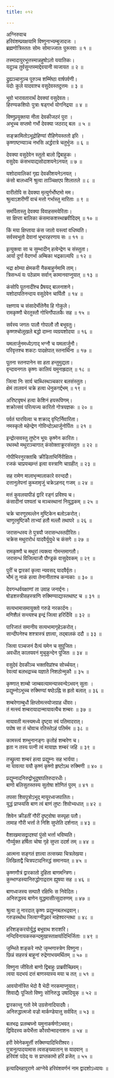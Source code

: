 ```yaml
---
title: ०१२

---
```

अग्निरुवाच  
हरिवंशम्प्रवक्षयामि विष्णुनाभ्यम्बुजादजः ।  
ब्रह्मणोत्रिस्ततः सोमः सोमाज्जातः पुरूरवाः ॥ १ ॥  
  
तस्मादायुरभूत्तस्मान्नहुषोऽतो ययातिकः।  
यदुञ्च तुर्वसुन्तस्माद्देवयानी व्यजायत ॥ २ ॥  
  
द्रुह्यञ्चानुञ्च पूरुञ्च शर्म्मिष्ठा वार्षपर्वणी।  
यदोः कुले यादवाश्च वसुदेवस्तदुत्तमः ॥ ३ ॥  
  
भूवो भारावतारार्थं देवक्यां वसुदेवतः।  
हिरण्यकशिपोः पुत्राः षड्‌गर्भा योगनिद्रया ॥ ४ ॥  
  
विष्णुप्रयुक्तया नीता देवकीजठरं पुरा ।  
अभूच्च सप्तमो गर्भो देवक्या जठराद् बलः ॥ ५ ॥  
  
सङ्‌क्रामितोऽभूद्रोहिण्यां रौहिणेयस्ततो इरिः ।  
कृष्णाष्टम्याञ्च नभसि अर्द्धरात्रे चतुर्भुजः ॥ ६ ॥  
  
देवक्या वसुदेवेन स्तुतो बालो द्विबाहुकः ।  
वसुदेवः कंसभयाद्यसोदाशयनेऽनयत् ॥ ७ ॥  
  
यशोदावालिकां गृह्य देवकीशयनेऽनयत् ।  
कंसो बालध्वनिं श्रुत्वा ताञ्चिक्षएप शिलातले ॥ ८ ॥  
  
वारीतोपि स देवक्या मृत्युर्गर्भोष्टमो मम।  
श्रुत्वाऽशरीणीं वाचं मत्तो गर्भास्तु मारिताः ॥ ९ ॥  
  
समर्पितास्तु देवक्या विवाहसमयेरिताः।  
सा क्षिप्ता बालिका कंसमाकशस्थाब्रवीदिदम् ॥ १० ॥  
  
किं मया क्षिप्ताया कंस जातो यस्त्वां वधिष्यति।  
सर्वस्वभूतो देवानां भूभारहरणाय सः ॥ ११ ॥  
  
इत्युक्त्वा सा च सुम्भादीन् हत्वेन्द्रेण च संस्तुता।  
आर्या दुर्गा वेदगर्भा अम्बिका भद्रकाल्यपि ॥ १२ ॥  
  
भद्रा क्षोम्या क्षेमकरी नैकबाहुर्नमामि ताम्।  
त्रिसन्ध्यं यः पठेन्नाम सर्वान् कामानवाप्नुयात् ॥ १३ ॥  
  
कंसोपि पूतनादींश्च प्रैषयद् बालनाशने।  
यशोदापतिनन्दाय वसुदेवेन चार्पितौ ॥ १४ ॥  
  
रक्षणाय च संसादेर्भीतेनैव हि गोकुले।  
रामकृष्णौ चेरतुस्तौ गोभिर्गोपालकैः सह ॥ १५ ॥  
  
सर्वस्य जगतः पालौ गोपालौ तौ बभूवतुः।  
कृष्णश्चोलूखले बद्धो दाम्ना व्यग्रयशोदया ॥ १६ ॥  
  
यमलार्जुनमध्येऽगाद् भग्नौ च यमलार्जुनौ।  
परिवृत्तश्च शकटः पादक्षेपात् स्तनार्थिना ॥ १७ ॥  
  
पूतना स्तनपानेन सा हता हन्तुमुद्यता।  
वृन्दावनगतः कृष्णः कालियं यमुनाह्रदात् ॥ १८ ॥  
  
जित्वा निः सार्य चाब्धिस्थञ्चकार बलसंस्तुतः।  
क्षेमं तालवनं चक्रे हत्वा धेनुकगर्द्दभम् ॥ १९ ॥  
  
अरिष्टवृषभं हत्वा केशिनं हयरूपिणम्।  
शक्रोत्सवं परित्यज्य कारितो गोत्रयज्ञकः ॥ २० ॥  
  
पर्वतं घारयित्वा च शक्राद् वृप्टिर्निवारिता।  
नमस्कृतो महेन्द्रेण गोविन्दोऽथार्जुनोर्पितः ॥ २१ ॥  
  
इन्द्रोत्सवस्तु तुष्टेन भूयः कृष्णेन कारितः।  
रथस्थो मथुराञ्चागात् कंसोक्ताक्रूरसंस्तुतः ॥ २२ ॥  
  
गोपीभिरनुरक्ताबिः क्रीडिताभिर्निरीक्षितः।  
रजकं चाप्रयच्छन्तं इत्वा वस्त्राणि चाग्रहीत् ॥ २३ ॥  
  
सह रामेण मालाभृन्मालाकारे वरन्ददौ।  
दत्तानुलेपनां कुब्जामृजुं चक्रेऽहनद् गजम् ॥ २४ ॥  
  
मत्तं कुवलयापीडं द्वारि रङ्गं प्रविश्य च।  
कंसादीनां पश्यतां च मञ्चस्थानां नियुद्धकम् ॥ २५ ॥  
  
चक्रे चारणूरमल्लेन मुष्टिकेन बलोऽकरोत्।  
चाणूरमुष्टिकौ ताभ्यां हतौ मल्लौ तथापरे ॥ २६ ॥  
  
जरासन्धस्य ते पुत्रयौ जरासन्धस्तदीरितः।  
चक्रेस मथुरारोधं यादवैर्युयुधे च कंसगे ॥ २७ ॥  
  
रामकृष्णौ च मथुरां त्यक्त्वा गोमन्तमागतौ।  
जरासन्धं विजित्याजौ पौण्ड्रकं वासुदेवकम् ॥ २९ ॥  
  
पुरीं च द्वारकां कृत्वा न्यवसद् यादवैर्वृतः।  
भौमं तु नाकं हत्वा तेनानीताश्च कन्यकाः ॥ ३० ॥  
  
देवगन्धर्वयक्षाणां ता उवाह जनार्द्दनः।  
षोडशस्त्रीसहस्त्राणि रुक्मिण्याद्यास्तथाष्ट च ॥ ३१ ॥  
  
सत्यभामासमायुक्तो गरुडे नरकार्दनः।  
मणिशैलं सन्त्यश्च इन्द्रं जित्वा हरिर्दिवि ॥ ३२ ॥  
  
पारिजातं समानीय सत्यभामागृहेऽकरोत्।  
सान्दीपनेश्च शश्त्रास्त्रं ज्ञात्वा, तद्बालकं ददौ ॥ ३३ ॥  
  
जित्वा पञ्चजनं दैत्यं यमेन च सुपूजितः।  
अवधीत् कालयवनं मुचुकुन्देन पूजितः ॥ ३४ ॥  
  
वसुदेवं देवकीञ्च भक्तविप्रांश्च सोर्च्चयत्।  
रेवत्यां बलभद्राच्च यज्ञाते निशठोन्मुकौ ॥ ३५ ॥  
  
कृष्णात् शाम्बो जाम्बवत्यामन्यास्वन्येऽभवन् सुताः ।  
प्रद्युम्नोऽभूच्च रुक्मिण्यां षष्ठेऽह्नि स हृतो बलात् ॥ ३६ ॥  
  
शम्बरेणाम्बुधौ क्षिप्तोमत्स्योजग्राह धीवरः।  
तं मत्स्यं शम्बरायादान्मायावत्यैच शम्बरः ॥ ३७ ॥  
  
मायावती मत्स्यमध्ये दृष्ट्वा स्वं पतिमादरात्।  
पपोष सा तं चोवाच रतिस्तेऽहं पतिर्मम ॥ ३८ ॥  
  
कामस्त्वं शम्भुनानङ्गः कृतोहं शम्बरेण च।  
हृता न तस्य पत्नी त्वं मायाज्ञः शम्बरं जहि ॥ ३९ ॥  
  
तच्छ्रुत्वा शम्बरं हत्वा प्रद्युम्नः सह भार्यया।  
मा यावत्या ययौ कृष्णं कृष्णो हृष्टोऽथ रुक्मिणी ॥ ४० ॥  
  
प्रद्युम्नादनिरुद्वोभूदुषापतिरुदारधीः।  
बाणो बलिसुतस्तस्य सुतोषा शोणितं पुरम् ॥ ४१ ॥  
  
तपसा शिवपुत्रोऽभूद् मायूरध्वजपातितः।  
युद्धं प्राप्स्यसि बाण त्वं बाणं तुष्टः शिवोभ्यधात् ॥ ४२ ॥  
  
शिवेन क्रीडतीं गौरीं दृष्ट्वोषा सस्पृहा पतौ।  
तामाह गौरी भर्त्ता ते निशि सुप्तेति दर्शनात् ॥ ४३ ॥  
  
वैशाखमासद्वादश्यां पुंसो भर्त्ता भविष्यति।  
गौर्य्युक्त हर्षिता चोषा गृहे सुप्ता ददर्श तम् ॥ ४४ ॥  
  
आत्मना सङ्गतं ज्ञात्वा तत्सख्या चित्रलेखया।  
लिखिताद्वै चित्रपटादनिस्द्धं समानयत् ॥ ४५ ॥  
  
कृष्णणौत्रं द्वारकातो दुहिता बाणमन्त्रिणः।  
कुम्भाण्डस्यानिरुद्धोगाद्रराम ह्युषया सह ॥ ४६ ॥  
  
बाणध्वजस्य सम्पातै रक्षिभिः स निवेदितः।  
अनिरुद्धस्य बाणेन युद्धमासीत्सुदारुणम् ॥ ४७ ॥  
  
श्रुत्वा तु नारदात् कृष्णः प्रद्युम्नबलभद्रवान्।  
गरुडस्थोथ जित्वाग्नीञ्ज्वरं माहेश्वरन्तथा ॥ ४८ ॥  
  
हरिशङ्करयोर्युद्धं बभूवाथ शराशरि।  
नन्दिविनायकस्कन्दमुखास्ताक्षर्यादिभिर्जिताः ॥ ४९ ॥  
  
जृम्भिते शङ्करे नष्टे जृम्भणास्त्रेण विष्णुना।  
छिन्नं सहस्त्रं बाहूनां रुद्रेणाभयमर्थितम् ॥ ५० ॥  
  
विष्णुना जीवितो बाणो द्विबाहुः प्राब्रवीच्छिवम्।  
त्वया यदभयं दत्तं बाणस्यास्य मया च तत् ॥ ५१ ॥  
  
आवयोर्नास्ति भेदो वै भेदी नरकमाप्नुयात्।  
शिवाद्यैः पूजितो विष्णुः सोनिरुद्ध उषादियुक् ॥ ५२ ॥  
  
द्वारकान्तु गतो रेमे उग्रसेनादियादवैः।  
अनिरुद्धात्मजो वज्रो मार्कण्डेयात्तु सर्ववित् ॥ ५३ ॥  
  
बलभद्रः प्रलम्बघ्नो यमुनाकर्षणोऽभवत्।  
द्विविदस्य कपेर्भेत्ता कौरवोन्मादनाशनः ॥ ५४ ॥  
  
हरी रेमेनेकमूर्त्ती रुक्मिण्यादिभिरीश्वरः।  
पुत्रानुत्पादयामास त्वसङ्ख्यातान् स यादवान् ॥  
हरिवंशं पठेद् यः स प्राप्तकामो हरिं व्रजेत् ॥ ५५ ॥  
  
इत्यादिमहापुराणे आग्नेये हरिवंशवर्णनं नाम द्वादशोऽध्यायः ॥
